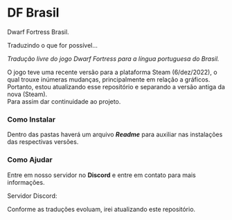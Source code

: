 # DF Brasil
Dwarf Fortress Brasil.

Traduzindo o que for possível...

_Tradução livre do jogo Dwarf Fortress para a língua portuguesa do Brasil._

O jogo teve uma recente versão para a plataforma Steam (6/dez/2022), o qual trouxe inúmeras mudanças, principalmente em relação a gráficos.<br>
Portanto, estou atualizando esse repositório e separando a versão antiga da nova (Steam).<br>
Para assim dar continuidade ao projeto.

### Como Instalar

Dentro das pastas haverá um arquivo _**Readme**_ para auxiliar nas instalações das respectivas versões.

### Como Ajudar

Entre em nosso servidor no **Discord** e entre em contato para mais informações.

Servidor Discord: 

Conforme as traduções evoluam, irei atualizando este repositório.
